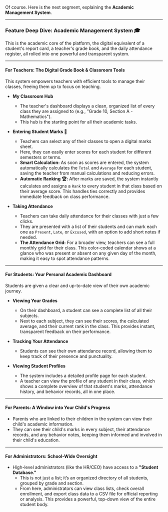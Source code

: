 Of course. Here is the next segment, explaining the **Academic Management System**.

***

### Feature Deep Dive: Academic Management System 🎓

This is the academic core of the platform, the digital equivalent of a student's report card, a teacher's grade book, and the daily attendance register, all rolled into one powerful and transparent system.

---

#### For Teachers: The Digital Grade Book & Classroom Tools

This system empowers teachers with efficient tools to manage their classes, freeing them up to focus on teaching.

*   **My Classroom Hub**
    *   The teacher's dashboard displays a clean, organized list of every class they are assigned to (e.g., "Grade 10, Section A - Mathematics").
    *   This hub is the starting point for all their academic tasks.

*   **Entering Student Marks 📝**
    *   Teachers can select any of their classes to open a digital marks sheet.
    *   Here, they can easily enter scores for each student for different semesters or terms.
    *   **Smart Calculation:** As soon as scores are entered, the system automatically calculates the `Total` and `Average` for each student, saving the teacher from manual calculations and reducing errors.
    *   **Automatic Ranking 🏆:** After marks are saved, the system instantly calculates and assigns a `Rank` to every student in that class based on their average score. This handles ties correctly and provides immediate feedback on class performance.

*   **Taking Attendance**
    *   Teachers can take daily attendance for their classes with just a few clicks.
    *   They are presented with a list of their students and can mark each one as `Present`, `Late`, or `Excused`, with an option to add short notes if needed.
    *   **The Attendance Grid:** For a broader view, teachers can see a full monthly grid for their class. This color-coded calendar shows at a glance who was present or absent on any given day of the month, making it easy to spot attendance patterns.

---

#### For Students: Your Personal Academic Dashboard

Students are given a clear and up-to-date view of their own academic journey.

*   **Viewing Your Grades**
    *   On their dashboard, a student can see a complete list of all their subjects.
    *   Next to each subject, they can see their scores, the calculated average, and their current rank in the class. This provides instant, transparent feedback on their performance.

*   **Tracking Your Attendance**
    *   Students can see their own attendance record, allowing them to keep track of their presence and punctuality.

*   **Viewing Student Profiles**
    *   The system includes a detailed profile page for each student.
    *   A teacher can view the profile of any student in their class, which shows a complete overview of that student's marks, attendance history, and behavior records, all in one place.

---

#### For Parents: A Window into Your Child's Progress

*   Parents who are linked to their children in the system can view their child's academic information.
*   They can see their child's marks in every subject, their attendance records, and any behavior notes, keeping them informed and involved in their child's education.

---

#### For Administrators: School-Wide Oversight

*   High-level administrators (like the HR/CEO) have access to a **"Student Database."**
    *   This is not just a list; it’s an organized directory of all students, grouped by grade and section.
    *   From here, administrators can view class lists, check overall enrollment, and export class data to a CSV file for official reporting or analysis. This provides a powerful, top-down view of the entire student body.
